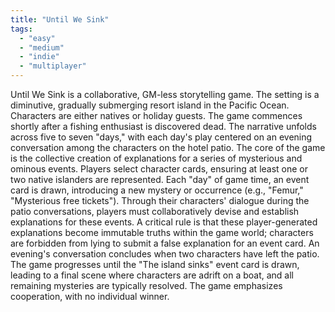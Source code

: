 ```yaml
---
title: "Until We Sink"
tags:
  - "easy"
  - "medium"
  - "indie"
  - "multiplayer"
---
```


Until We Sink is a collaborative, GM-less storytelling game. The setting is a diminutive, gradually submerging resort island in the Pacific Ocean. Characters are either natives or holiday guests. The game commences shortly after a fishing enthusiast is discovered dead. The narrative unfolds across five to seven "days," with each day's play centered on an evening conversation among the characters on the hotel patio. The core of the game is the collective creation of explanations for a series of mysterious and ominous events. Players select character cards, ensuring at least one or two native islanders are represented. Each "day" of game time, an event card is drawn, introducing a new mystery or occurrence (e.g., "Femur," "Mysterious free tickets"). Through their characters' dialogue during the patio conversations, players must collaboratively devise and establish explanations for these events. A critical rule is that these player-generated explanations become immutable truths within the game world; characters are forbidden from lying to submit a false explanation for an event card. An evening's conversation concludes when two characters have left the patio. The game progresses until the "The island sinks" event card is drawn, leading to a final scene where characters are adrift on a boat, and all remaining mysteries are typically resolved. The game emphasizes cooperation, with no individual winner.
